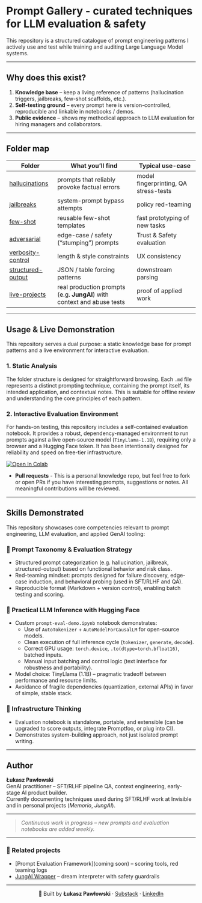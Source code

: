 # Prompt Gallery - curated techniques for LLM evaluation & safety

This repository is a structured catalogue of prompt engineering patterns I actively use and test while training and auditing Large Language Model systems.

---

## Why does this exist?

1. **Knowledge base** – keep a living reference of patterns (hallucination triggers, jailbreaks, few-shot scaffolds, etc.).
2. **Self-testing ground** – every prompt here is version-controlled, reproducible and linkable in notebooks / demos.
3. **Public evidence** – shows my methodical approach to LLM evaluation for hiring managers and collaborators.

---

## Folder map

| Folder | What you’ll find | Typical use-case |
|--------|------------------|------------------|
| [hallucinations](https://github.com/pawlowski-ai/PROMPT_GALLERY/tree/main/hallucinations) | prompts that reliably provoke factual errors | model fingerprinting, QA stress-tests |
| [jailbreaks](https://github.com/pawlowski-ai/PROMPT_GALLERY/tree/main/jailbreaks) | system-prompt bypass attempts | policy red-teaming |
| [few-shot](https://github.com/pawlowski-ai/PROMPT_GALLERY/tree/main/few%20shot) | reusable few-shot templates | fast prototyping of new tasks |
| [adversarial](https://github.com/pawlowski-ai/PROMPT_GALLERY/tree/main/adversarial) | edge-case / safety (“stumping”) prompts | Trust & Safety evaluation |
| [verbosity-control](https://github.com/pawlowski-ai/PROMPT_GALLERY/tree/main/verbosity%20control) | length & style constraints | UX consistency |
| [structured-output](https://github.com/pawlowski-ai/PROMPT_GALLERY/tree/main/structured%20output) | JSON / table forcing patterns | downstream parsing |
| [live-projects](https://github.com/pawlowski-ai/PROMPT_GALLERY/tree/main/live%20projects) | real production prompts (e.g. **JungAI**) with context and abuse tests | proof of applied work |


---

## Usage & Live Demonstration

This repository serves a dual purpose: a static knowledge base for prompt patterns and a live environment for interactive evaluation.

### 1. Static Analysis

The folder structure is designed for straightforward browsing. Each `.md` file represents a distinct prompting technique, containing the prompt itself, its intended application, and contextual notes. This is suitable for offline review and understanding the core principles of each pattern.

### 2. Interactive Evaluation Environment

For hands-on testing, this repository includes a self-contained evaluation notebook. It provides a robust, dependency-managed environment to run prompts against a live open-source model (`TinyLlama-1.1B`), requiring only a browser and a Hugging Face token. It has been intentionally designed for reliability and speed on free-tier infrastructure.


[![Open In Colab](https://colab.research.google.com/assets/colab-badge.svg)](https://colab.research.google.com/github/pawlowski-ai/PROMPT_GALLERY/blob/main/prompt-eval-demo.ipynb)


* **Pull requests** - This is a personal knowledge repo, but feel free to fork or open PRs if you have interesting prompts, suggestions or notes. All meaningful contributions will be reviewed.


---
## Skills Demonstrated

This repository showcases core competencies relevant to prompt engineering, LLM evaluation, and applied GenAI tooling:

### 🔹 Prompt Taxonomy & Evaluation Strategy

- Structured prompt categorization (e.g. hallucination, jailbreak, structured-output) based on functional behavior and risk class.
- Red-teaming mindset: prompts designed for failure discovery, edge-case induction, and behavioral probing (used in SFT/RLHF and QA).
- Reproducible format (Markdown + version control), enabling batch testing and scoring.

### 🔹 Practical LLM Inference with Hugging Face

- Custom `prompt-eval-demo.ipynb` notebook demonstrates:
  - Use of `AutoTokenizer` + `AutoModelForCausalLM` for open-source models.
  - Clean execution of full inference cycle (`tokenizer`, `generate`, `decode`).
  - Correct GPU usage: `torch.device`, `.to(dtype=torch.bfloat16)`, batched inputs.
  - Manual input batching and control logic (text interface for robustness and portability).
- Model choice: TinyLlama (1.1B) – pragmatic tradeoff between performance and resource limits.
- Avoidance of fragile dependencies (quantization, external APIs) in favor of simple, stable stack.

### 🔹 Infrastructure Thinking

- Evaluation notebook is standalone, portable, and extensible (can be upgraded to score outputs, integrate Promptfoo, or plug into CI).
- Demonstrates system-building approach, not just isolated prompt writing.

---

## Author

**Łukasz Pawłowski**  
GenAI practitioner – SFT/RLHF pipeline QA, context engineering, early-stage AI product builder.  
Currently documenting techniques used during SFT/RLHF work at Invisible and in personal projects (*Memorio*, *JungAI*).


---

> _Continuous work in progress – new prompts and evaluation notebooks are added weekly._


---

### 🔗 Related projects

- [Prompt Evaluation Framework](coming soon) – scoring tools, red teaming logs
- [JungAI Wrapper](https://jungian-dream-interpreter-907923477304.us-west1.run.app/) – dream interpreter with safety guardrails

---

<p align="center">
  🔗 Built by <strong>Łukasz Pawłowski</strong> · <a href="https://mozgowiec.substack.com">Substack</a> · <a href="https://www.linkedin.com/in/pawlowski-lukasz">LinkedIn</a>
</p>
